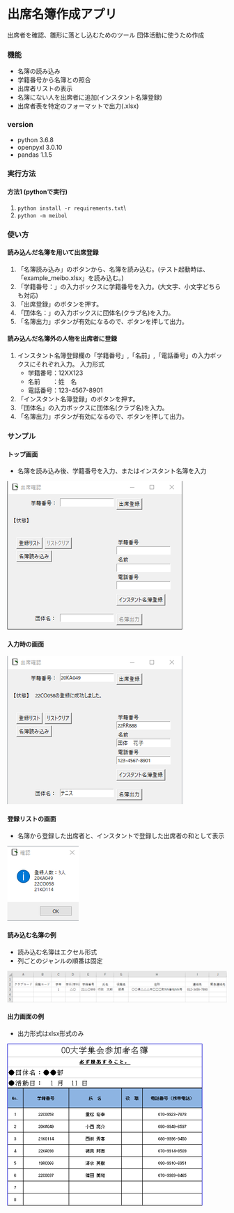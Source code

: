 # 出席名簿作成アプリ

出席者を確認、雛形に落とし込むためのツール
団体活動に使うため作成

### 機能

* 名簿の読み込み
* 学籍番号から名簿との照合
* 出席者リストの表示
* 名簿にない人を出席者に追加(インスタント名簿登録)
* 出席者表を特定のフォーマットで出力(.xlsx)

### version

* python 3.6.8
* openpyxl 3.0.10
* pandas 1.1.5

### 実行方法

#### 方法1 (pythonで実行)

1. `python install -r requirements.txt`\
2. `python -m meibo`\

### 使い方

#### 読み込んだ名簿を用いて出席登録

1. 「名簿読み込み」のボタンから、名簿を読み込む。(テスト起動時は、「example_meibo.xlsx」を読み込む。)
2. 「学籍番号：」の入力ボックスに学籍番号を入力。(大文字、小文字どちらも対応)
3. 「出席登録」のボタンを押す。
4. 「団体名：」の入力ボックスに団体名(クラブ名)を入力。
5. 「名簿出力」ボタンが有効になるので、ボタンを押して出力。

#### 読み込んだ名簿外の人物を出席者に登録

1. インスタント名簿登録欄の「学籍番号」,「名前」,「電話番号」の入力ボックスにそれぞれ入力。
   入力形式
    * 学籍番号：12XX123
    * 名前　　：姓　名
    * 電話番号：123-4567-8901
2. 「インスタント名簿登録」のボタンを押す。
3. 「団体名」の入力ボックスに団体名(クラブ名)を入力。
4. 「名簿出力」ボタンが有効になるので、ボタンを押して出力。

### サンプル

#### トップ画面
* 名簿を読み込み後、学籍番号を入力、またはインスタント名簿を入力

![default_window](images/default_window.png)

#### 入力時の画面
![entered_window](images/entered_window.png)

#### 登録リストの画面
* 名簿から登録した出席者と、インスタントで登録した出席者の和として表示

![registrants_list_window](images/registrants_list_window.png)

#### 読み込む名簿の例
* 読み込む名簿はエクセル形式
* 列ごとのジャンルの順番は固定

![example_list](images/example_list.png)

#### 出力画面の例
* 出力形式はxlsx形式のみ

![example_output_sheet](images/example_output_sheet.png)
